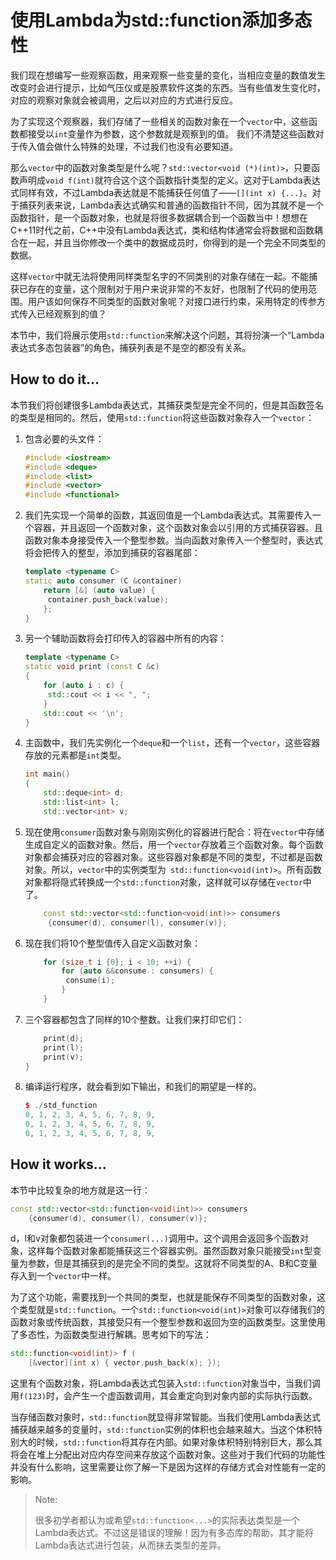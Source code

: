 # 使用Lambda为std::function添加多态性

我们现在想编写一些观察函数，用来观察一些变量的变化，当相应变量的数值发生改变时会进行提示，比如气压仪或是股票软件这类的东西。当有些值发生变化时，对应的观察对象就会被调用，之后以对应的方式进行反应。

为了实现这个观察器，我们存储了一些相关的函数对象在一个`vector`中，这些函数都接受以`int`变量作为参数，这个参数就是观察到的值。 我们不清楚这些函数对于传入值会做什么特殊的处理，不过我们也没有必要知道。

那么`vector`中的函数对象类型是什么呢？`std::vector<void (*)(int)>`，只要函数声明成`void f(int)`就符合这个这个函数指针类型的定义。这对于Lambda表达式同样有效，不过Lambda表达就是不能捕获任何值了——` [](int x) {...} `。对于捕获列表来说，Lambda表达式确实和普通的函数指针不同，因为其就不是一个函数指针，是一个函数对象，也就是将很多数据耦合到一个函数当中！想想在C++11时代之前，C++中没有Lambda表达式，类和结构体通常会将数据和函数耦合在一起，并且当你修改一个类中的数据成员时，你得到的是一个完全不同类型的数据。

这样`vector`中就无法将使用同样类型名字的不同类别的对象存储在一起。不能捕获已存在的变量，这个限制对于用户来说非常的不友好，也限制了代码的使用范围。用户该如何保存不同类型的函数对象呢？对接口进行约束，采用特定的传参方式传入已经观察到的值？

本节中，我们将展示使用`std::function`来解决这个问题，其将扮演一个“Lambda表达式多态包装器”的角色，捕获列表是不是空的都没有关系。

## How to do it...

本节我们将创建很多Lambda表达式，其捕获类型是完全不同的，但是其函数签名的类型是相同的。然后，使用`std::function`将这些函数对象存入一个`vector`：

1. 包含必要的头文件：

    ```c++
    #include <iostream>
    #include <deque>
    #include <list>
    #include <vector>
    #include <functional>
    ```
2. 我们先实现一个简单的函数，其返回值是一个Lambda表达式。其需要传入一个容器，并且返回一个函数对象，这个函数对象会以引用的方式捕获容器。且函数对象本身接受传入一个整型参数。当向函数对象传入一个整型时，表达式将会把传入的整型，添加到捕获的容器尾部：

   ```c++
   template <typename C>
   static auto consumer (C &container)
       return [&] (auto value) {
       	container.push_back(value);
       };
   }
   ```

3. 另一个辅助函数将会打印传入的容器中所有的内容：

   ```c++
   template <typename C>
   static void print (const C &c)
   {
       for (auto i : c) {
       	std::cout << i << ", ";
       }
       std::cout << '\n';
   }
   ```

4. 主函数中，我们先实例化一个`deque`和一个`list`，还有一个`vector`，这些容器存放的元素都是`int`类型。

   ```c++
   int main()
   {
       std::deque<int> d;
       std::list<int> l;
       std::vector<int> v;
   ```

5. 现在使用`consumer`函数对象与刚刚实例化的容器进行配合：将在`vector`中存储生成自定义的函数对象。然后，用一个`vector`存放着三个函数对象。每个函数对象都会捕获对应的容器对象。这些容器对象都是不同的类型，不过都是函数对象。所以，`vector`中的实例类型为` std::function<void(int)>`。所有函数对象都将隐式转换成一个`std::function`对象，这样就可以存储在`vector`中了。

   ```c++
       const std::vector<std::function<void(int)>> consumers
       	{consumer(d), consumer(l), consumer(v)};
   ```

6. 现在我们将10个整型值传入自定义函数对象：

   ```c++
       for (size_t i {0}; i < 10; ++i) {
           for (auto &&consume : consumers) {
           	consume(i);
           }
       }
   ```

7. 三个容器都包含了同样的10个整数。让我们来打印它们：

   ```c++
       print(d);
       print(l);
       print(v);
   }
   ```

8. 编译运行程序，就会看到如下输出，和我们的期望是一样的。

   ```c++
   $ ./std_function
   0, 1, 2, 3, 4, 5, 6, 7, 8, 9,
   0, 1, 2, 3, 4, 5, 6, 7, 8, 9,
   0, 1, 2, 3, 4, 5, 6, 7, 8, 9,
   ```

## How it works...

本节中比较复杂的地方就是这一行：

```c++
const std::vector<std::function<void(int)>> consumers
	{consumer(d), consumer(l), consumer(v)};
```

d，l和v对象都包装进一个`consumer(...)`调用中。这个调用会返回多个函数对象，这样每个函数对象都能捕获这三个容器实例。虽然函数对象只能接受`int`型变量为参数，但是其捕获到的是完全不同的类型。这就将不同类型的A、B和C变量存入到一个`vector`中一样。

为了这个功能，需要找到一个共同的类型，也就是能保存不同类型的函数对象，这个类型就是`std::function`。一个`std::function<void(int)>`对象可以存储我们的函数对象或传统函数，其接受只有一个整型参数和返回为空的函数类型。这里使用了多态性，为函数类型进行解耦。思考如下的写法：

```c++
std::function<void(int)> f (
	[&vector](int x) { vector.push_back(x); });
```

这里有个函数对象，将Lambda表达式包装入`std::function`对象当中，当我们调用`f(123)`时，会产生一个虚函数调用，其会重定向到对象内部的实际执行函数。

当存储函数对象时，`std::function`就显得非常智能。当我们使用Lambda表达式捕获越来越多的变量时，`std::function`实例的体积也会越来越大。当这个体积特别大的时候，`std::function`将其存在内部。如果对象体积特别特别巨大，那么其将会在堆上分配出对应内存空间来存放这个函数对象。这些对于我们代码的功能性并没有什么影响，这里需要让你了解一下是因为这样的存储方式会对性能有一定的影响。

> Note:
>
> 很多初学者都认为或希望`std::function<...>`的实际表达类型是一个Lambda表达式。不过这是错误的理解！因为有多态库的帮助，其才能将Lambda表达式进行包装，从而抹去类型的差异。



